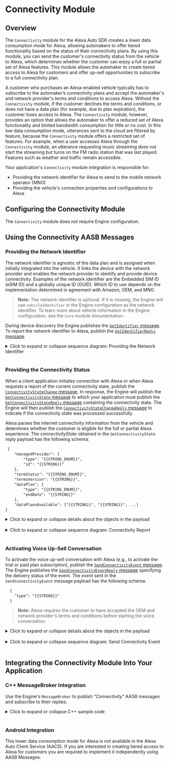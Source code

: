 # Connectivity Module

## Overview

The `Connectivity` module for the Alexa Auto SDK creates a lower data consumption mode for Alexa, allowing automakers to offer tiered functionality based on the status of their connectivity plans. By using this module, you can send the customer's connectivity status from the vehicle to Alexa, which determines whether the customer can enjoy a full or partial set of Alexa features. This module allows the automaker to create tiered access to Alexa for customers and offer up-sell opportunities to subscribe to a full connectivity plan.  

A customer who purchases an Alexa-enabled vehicle typically has to subscribe to the automaker’s connectivity plans and accept the automaker's and network provider's terms and conditions to access Alexa. Without the `Connectivity` module, if the customer declines the terms and conditions, or does not have a data plan (for example, due to plan expiration), the customer loses access to Alexa. The `Connectivity` module, however, provides an option that allows the automaker to offer a reduced set of Alexa functionality and limited bandwidth consumption for little or no cost. In this low data consumption mode, utterances sent to the cloud are filtered by feature, because the `Connectivity` module offers a restricted set of features. For example, when a user accesses Alexa through the `Connectivity` module, an utterance requesting music streaming does not start the streaming but turns on the FM radio station that was last played. Features such as weather and traffic remain accessible.  

Your application's `Connectivity` module integration is responsible for:

* Providing the network identifier for Alexa to send to the mobile network operator (MNO)
* Providing the vehicle's connection properties and configurations to Alexa


## Configuring the Connectivity Module

The `Connectivity` module does not require Engine configuration.


## Using the Connectivity AASB Messages

### Providing the Network Identifier

The network identifier is agnostic of the data plan and is assigned when initially integrated into the vehicle. It links the device with the network provider and enables the network provider to identify and provide device connectivity. Examples of the network identifier are the Embedded SIM ID (eSIM ID) and a globally unique ID (GUID). Which ID to use depends on the implementation determined in agreement with Amazon, OEM, and MNO.

> **Note:** The network identifier is optional. If it is missing, the Engine will use `vehicleIdentifier` in the Engine configuration as the network identifier. To learn more about vehicle information in the Engine configuration, see the `Core` module documentation. 

During device discovery the Engine publishes the [`GetIdentifier` message](https://alexa.github.io/alexa-auto-sdk/docs/aasb/connectivity/AlexaConnectivity/index.html#getidentifier). To report the network identifier to Alexa, publish the [`GetIdentifierReply` message](https://alexa.github.io/alexa-auto-sdk/docs/aasb/connectivity/AlexaConnectivity/index.html#getidentifier#getidentifierreply).

<details markdown="1"><summary>Click to expand or collapse sequence diagram: Providing the Network Identifier</summary>
<br></br>

![Device Discovery](./diagrams/Connectivity-Sequence-DeviceDiscovery.png)

</details>
</br>

### Providing the Connectivity Status

When a client application initiates connection with Alexa or when Alexa requests a report of the current connectivity state, publish the [`ConnectivityStateChange` message](https://alexa.github.io/alexa-auto-sdk/docs/aasb/connectivity/AlexaConnectivity/index.html#connectivitystatechange). In response, the Engine will publish the [`GetConnectivityState` message](https://alexa.github.io/alexa-auto-sdk/docs/aasb/connectivity/AlexaConnectivity/index.html#getconnectivitystate) to which your application must publish the [`GetConnectivityStateReply` message](https://alexa.github.io/alexa-auto-sdk/docs/aasb/connectivity/AlexaConnectivity/index.html#getconnectivitystatereply) containing the connectivity state. The Engine will then publish the [`ConnectivityStateChangeReply` message](https://alexa.github.io/alexa-auto-sdk/docs/aasb/connectivity/AlexaConnectivity/index.html#connectivitystatechangereply) to indicate if the connectivity state was processed successfully.

Alexa parses the internet connectivity information from the vehicle and determines whether the customer is eligible for the full or partial Alexa experience. The *connectivityState* obtained in the `GetConnectivityState` reply payload has the following schema:

```
 {
    "managedProvider": {
        "type": "{{STRING_ENUM}}",
        "id": "{{STRING}}"
    },
    "termStatus": "{{STRING_ENUM}}",
    "termsVersion": "{{STRING}}",
    "dataPlan": {
        "type": "{{STRING_ENUM}}",
        "endDate": "{{STRING}}"
    },
    "dataPlansAvailable": ["{{STRING}}", "{{STRING}}", ...]
}
```

<details markdown="1"><summary>Click to expand or collapse details about the objects in the payload</summary>

| Property | Type | Description | Required
|-|-|-|-|
| `dataPlan` | Object | It provides the active data plan type and end date. | Yes (only when `managedProvider.type` is `MANAGED`) 
| `dataPlan.type` | String | **Accepted values:** <ul><li>`PAID` indicates that the device has an active data plan paid for by the customer.<li>`TRIAL` indicates that the device has an active data plan which has been provided to the customer as a promotional event.<li>`AMAZON_SPONSORED` indicates that the customer has not paid for a data plan or signed up for a free trial. The customer can connect to the internet via a plan sponsored by Amazon and can access a limited number of Alexa features.</ul> A customer with either of `PAID` or `TRIAL` data plan has unrestricted access to all Alexa features. | Yes
| `dataPlan.endDate` | String | It specifies the date on which the trial data plan ends. If it is not set, there is no end date for the plan. The value is in the RFC 3339 format. | Yes (only when `dataPlan.type` is `TRIAL`)
| `termsStatus` | String | It indicates whether the customer has accepted the terms and conditions of the OEM and MNO. If it is not set, the behavior is the same as when it is set to `DECLINED`. <br><br>**Accepted values**:<br><ul><li>`ACCEPTED` means that the customer has agreed to receive voice messages from Alexa, which enable the customer to use voice to purchase a data plan.<li>`DECLINED` means that the customer does not accept the terms and conditions, and will not receive reminders from Alexa for a data plan upgrade.<li>`DEFERRED` means that the customer does not accept the terms and conditions, and will not receive reminders from Alexa for a data plan upgrade. However, Alexa might remind the user to respond to the terms and conditions again.</ul> | No, but recommended
| `termsVersion` | String | It indicates the version of the terms and conditions presented to the user. Do not use `termsVersion` if you do not use `termsStatus`. Maximum length is 250 characters. <br><br>**Note:** If you implemented Auto SDK 3.1 with the Connectivity module, a default value is automatically assigned to `termsVersion`. For Auto SDK 3.2 or later, be sure to specify `termsVersion`. Otherwise, the MNO is not notified of the correct version of the terms and conditions presented to the user. | Yes (only when `termsStatus` is provided)
| `dataPlansAvailable` | String array | It indicates the data plans that can be activated. Accepted values are `PAID`, `AMAZON_SPONSORED`, and `TRIAL`. For example, if the array is `["TRIAL", "AMAZON_SPONSORED", "PAID"]`, Alexa encourages the user to upgrade from an AMAZON_SPONSORED plan to a TRIAL plan or from a TRIAL plan to a PAID plan. | No
| `managedProvider` | Object | It provides information about the type of network connectivity that the device has. | Yes
| `managedProvider.type` | String | **Accepted Values:**<br><ul><li>`MANAGED` means the device's internet connectivity is managed by a provider. The only possible provider that manages connectivity is Amazon. The Alexa experience is affected by the current connectivity state in the following ways:<ul><li>If the customer is on a paid or trial data plan, `MANAGED` has no effect on the customer's Alexa experience. <li>If the customer does not have a paid or trial data plan, the customer, through the AlexaConnectivity platform interface, can access a limited number of Alexa features.</ul><li>`NOT_MANAGED` means the device's internet connectivity is not managed by a provider. For example, assign this value if the customer accesses the internet via a WiFi network or mobile hotspot. The customer can access all Alexa features, regardless of the current connectivity state.</ul> | Yes
| `managedProvider.id` | String | It specifies the name of the provider that manages connectivity. The only accepted value is `AMAZON`. | Yes (only when `managedProvider.type` is `MANAGED`)

</details>
</br>

<details markdown="1"><summary>Click to expand or collapse sequence diagram: Connectivity Report</summary>
<br></br>

![Cloud Ask Report](./diagrams/Connectivity-Sequence-CloudAskReport.png)

</details>
</br>

### Activating Voice Up-Sell Conversation

To activate the voice up-sell conversation with Alexa (e.g., to activate the trial or paid plan subscription), publish the [`SendConnectivityEvent` message](https://alexa.github.io/alexa-auto-sdk/docs/aasb/connectivity/AlexaConnectivity/index.html#sendconnectivityevent). The Engine publishes the [`SendConnectivityEventReply` message](https://alexa.github.io/alexa-auto-sdk/docs/aasb/connectivity/AlexaConnectivity/index.html#sendconnectivityeventreply) specifying the delivery status of the event. The *event* sent in the `SendConnectivityEvent` message payload has the following schema:

```
  {
    "type": "{{STRING}}"
  }
```

>**Note:** Alexa requires the customer to have accepted the OEM and network provider's terms and conditions before starting the voice conversation.

<details markdown="1"><summary>Click to expand or collapse details about the objects in the payload</summary>

| Property | Type | Description | Required
|-|-|-|-|
| `type` | String | Represents the type of the connectivity event to Alexa. <br><br>**Accepted Values**:<br><ul><li>`ACTIVATE_TRIAL` for Alexa to begin the trial data plan activation (if available). Alexa, upon receiving this event, may perform some validations and eligibility checks before starting the voice conversation. <br> **Note:** If the platform implementation cannot determine the data plan type, use this event type. Alexa would first check the trial eligibility. If the customer is not eligible, Alexa begins the paid plan voice conversation. <li> `ACTIVATE_PAID_PLAN` for Alexa to begin the paid data plan activation. Alexa, upon receiving this event, may perform some validations and eligibility checks before starting the voice conversation.| Yes 

</details>
</br>

<details markdown="1"><summary>Click to expand or collapse sequence diagram: Send Connectivity Event</summary>
<br></br>

![sendConnectivity Event](./diagrams/Connectivity-Sequence-sendConnectivityEvent.png)

</details>
</br>

## Integrating the Connectivity Module Into Your Application

### C++ MessageBroker Integration

Use the Engine's `MessageBroker` to publish *"Connectivity"* AASB messages and subscribe to their replies.

<details markdown="1"><summary>Click to expand or collapse C++ sample code</summary>

<br></br>

```cpp
#include <AACE/Core/MessageBroker.h>

#include <AASB/Message/Connectivity/AlexaConnectivity/StatusCode.h>

#include <AASB/Message/Connectivity/AlexaConnectivity/ConnectivityStateChangeMessage.h>
#include <AASB/Message/Connectivity/AlexaConnectivity/GetConnectivityStateMessage.h>
#include <AASB/Message/Connectivity/AlexaConnectivity/GetIdentifierMessage.h>
#include <AASB/Message/Connectivity/AlexaConnectivity/SendConnectivityEventMessage.h>

#include <nlohmann/json.hpp>
using json = nlohmann::json;

class MyAlexaConnectivityHandler {

  // Subscribe to messages from the Engine
  void MyAlexaConnectivityHandler::subscribeToAASBMessages() {
    m_messageBroker->subscribe(
        [=](const std::string& message) { handleGetConnectivityStateMessage(message); },
        GetConnectivityStateMessage::topic(),
        GetConnectivityStateMessage::action());
    m_messageBroker->subscribe(
        [=](const std::string& message) { handleGetIdentifierMessage(message); },
        GetIdentifierMessage::topic(),
        GetIdentifierMessage::action());
    m_messageBroker->subscribe(
        [=](const std::string& message) { handleConnectivityStateChangeReplyMessage(message); },
        ConnectivityStateChangeMessageReply::topic(),
        ConnectivityStateChangeMessageReply::action());
    m_messageBroker->subscribe(
        [=](const std::string& message) { handleSendConnectivityEventReplyMessage(message); },
        SendConnectivityEventMessageReply::topic(),
        SendConnectivityEventMessageReply::action());
    }

  // Handle the ConnectivityStateChange reply message from the Engine
  void MyAlexaConnectivityHandler::handleConnectivityStateChangeReplyMessage(const std::string& message) {
      ConnectivityStateChangeMessageReply msg = json::parse(message);
      std::string messageId = msg.header.messageDescription.replyToId;

        // ...Handle change in the connectivity state...
  }

  // Handle the SendConnectivityEvent reply message from the Engine
  void MyAlexaConnectivityHandler::handleSendConnectivityEventReplyMessage(const std::string& message) {
      SendConnectivityEventMessageReply msg = json::parse(message);

      std::string messageId = msg.header.messageDescription.replyToId;
      StatusCode statusCode = msg.payload.statusCode;

      // ...Handle delivery status of the event...
  }

  // Handle the GetConnectivityState message from the Engine and publish the reply message to the Engine 
  void MyAlexaConnectivityHandler::handleGetConnectivityStateMessage(const std::string& message) {
      GetConnectivityStateMessage msg = json::parse(message);
      GetConnectivityStateMessageReply replyMsg;
      replyMsg.header.messageDescription.replyToId = msg.header.id;
      replyMsg.payload.connectivityState = getConnectivityState();
      m_messageBroker->publish(replyMsg.toString());
  }

  // Handle the GetIdentifier message from the Engine and publish the reply message to the Engine
  void MyAlexaConnectivityHandler::handleGetIdentifierMessage(const std::string& message) {
      GetIdentifierMessage msg = json::parse(message);
      GetIdentifierMessageReply replyMsg;
      replyMsg.header.messageDescription.replyToId = msg.header.id;
      replyMsg.payload.identifier = getIdentifier();
      m_messageBroker->publish(replyMsg.toString());
  }

  // To report a connectivity status change to Alexa, publish a ConnectivityStateChange message to the Engine
  bool MyAlexaConnectivityHandler::connectivityStateChange() {
    ConnectivityStateChangeMessage msg;
    m_messageBroker->publish(msg.toString());

    // The Engine will send the ConnectivityStateChangeReply message
    // Return the success status from reply message payload
  }

  // To activate a voice up-sell conversation with Alexa, publish a SendConnectivityEvent message to the Engine
  StatusCode MyAlexaConnectivityHandler::sendConnectivityEvent(const std::string& event) {
      SendConnectivityEventMessage msg;
      msg.payload.event = event;
      m_messageBroker->publish(msg.toString());

    // The Engine will send the SendConnectivityEventReply message
    // Return the statusCode from reply message payload
  }

  // Implement to retrieve the connectivity state
  std::string MyAlexaConnectivityHandler::getConnectivityState();

  // Implement to retrieve the identifier
  std::string MyAlexaConnectivityHandler::getIdentifier();

};

```

</details>
</br>

### Android Integration

This lower data consumption mode for Alexa is not available in the Alexa Auto Client Service (AACS). If you are interested in creating tiered access to Alexa for customers you are required to implement it independently using AASB Messages.